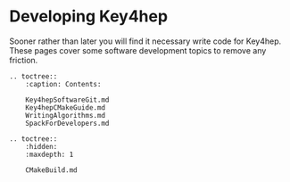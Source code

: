 # Developing Key4hep

Sooner rather than later you will find it necessary write code for Key4hep. These pages cover some software development topics  to remove any friction. 



```eval_rst
.. toctree::
    :caption: Contents:

    Key4hepSoftwareGit.md
    Key4hepCMakeGuide.md
    WritingAlgorithms.md
    SpackForDevelopers.md

.. toctree::
    :hidden:
    :maxdepth: 1

    CMakeBuild.md

```
